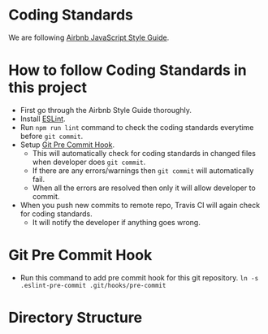 # Coding Standards

We are following [Airbnb JavaScript Style Guide](http://airbnb.io/javascript/).

# How to follow Coding Standards in this project

- First go through the Airbnb Style Guide thoroughly.
- Install [ESLint](http://eslint.org/).
- Run `npm run lint` command to check the coding standards everytime before `git commit`.
- Setup [Git Pre Commit Hook](#git-pre-commit-hook).
	- This will automatically check for coding standards in changed files when developer does `git commit`.
	- If there are any errors/warnings then `git commit` will automatically fail.
	- When all the errors are resolved then only it will allow developer to commit.
- When you push new commits to remote repo, Travis CI will again check for coding standards.
	- It will notify the developer if anything goes wrong.

# Git Pre Commit Hook
- Run this command to add pre commit hook for this git repository. `ln -s .eslint-pre-commit .git/hooks/pre-commit`

# Directory Structure


